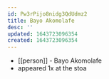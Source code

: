 ```yaml
---
id: Pw3rPijo8nidg3QdUdmz2
title: Bayo Akomolafe
desc: ''
updated: 1643723096354
created: 1643723096354
---
```



- [[person]] - Bayo Akomolafe
- appeared 1x at the stoa
